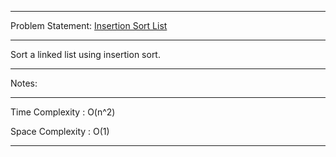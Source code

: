 ******************************************************************************
Problem Statement: [Insertion Sort List](https://leetcode.com/problems/insertion-sort-list/)
******************************************************************************
Sort a linked list using insertion sort.

******************************************************************************
Notes: 
******************************************************************************

Time Complexity : O(n^2)

Space Complexity : O(1)

******************************************************************************
